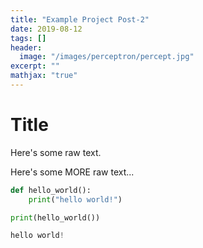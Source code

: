 ```yaml
---
title: "Example Project Post-2"
date: 2019-08-12
tags: []
header:
  image: "/images/perceptron/percept.jpg"
excerpt: ""
mathjax: "true"
---
```


# Title

Here's some raw text.

Here's some MORE raw text...


```python
def hello_world():
    print("hello world!")

print(hello_world())
```

```python
hello world!
```
